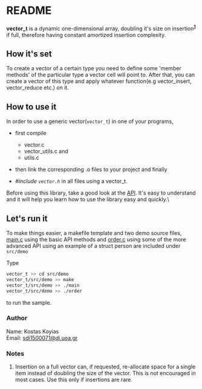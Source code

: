 # README #

**vector_t** is a dynamic one-dimensional array,
doubling it's size on insertion<sup style="font-weight: bolder;color: #1d9fcb">[1](###notes)</sup>
if full, therefore having constant amortized insertion complexity.

## How it's set ##

To create a vector of a certain type you need to define
some 'member methods' of the particular type a vector cell will point to.
After that, you can create a vector of this type and apply
whatever function(e.g vector_insert, vector_reduce etc.) on it.

## How to use it ##

In order to use a generic vector(`vector_t`) in one of your programs,

* first compile

  * vector.c
  * vector_utils.c and
  * utils.c

* then link the corresponding .o files to your project and finally
* *\#include `vector.h`* in all files using a vector_t.

Before using this library, take a good look at the [API](./API.md).
It's easy to understand and it will help you learn how
to use the library easy and quickly.\

## Let's run it ##

To make things easier, a makefile template and two demo source files, [main.c](./src/demo/main.c)
using the basic API methods and [order.c](./src/demo/order.c) using some of the more advanced API
using an example of a struct person are included under `src/demo`

Type

```bash
vector_t >> cd src/demo
vector_t/src/demo >> make
vector_t/src/demo >> ./main
vector_t/src/demo >> ./order
```

to run the sample.

### Author ###

Name:  Kostas Koyias  
Email: sdi1500071@di.uoa.gr

### Notes ###

1. Insertion on a full vector can, if requested, re-allocate space
for a single item instead of doubling the size of the vector.
This is not encouraged in most cases.
Use this only if insertions are rare.
